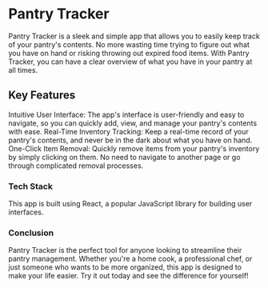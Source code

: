 # Pantry Tracker
Pantry Tracker is a sleek and simple app that allows you to easily keep track of your pantry's contents. No more wasting time trying to figure out what you have on hand or risking throwing out expired food items. With Pantry Tracker, you can have a clear overview of what you have in your pantry at all times.

## Key Features
Intuitive User Interface: The app's interface is user-friendly and easy to navigate, so you can quickly add, view, and manage your pantry's contents with ease.
Real-Time Inventory Tracking: Keep a real-time record of your pantry's contents, and never be in the dark about what you have on hand.
One-Click Item Removal: Quickly remove items from your pantry's inventory by simply clicking on them. No need to navigate to another page or go through complicated removal processes.

### Tech Stack
This app is built using React, a popular JavaScript library for building user interfaces.

### Conclusion
Pantry Tracker is the perfect tool for anyone looking to streamline their pantry management. Whether you're a home cook, a professional chef, or just someone who wants to be more organized, this app is designed to make your life easier. Try it out today and see the difference for yourself!
